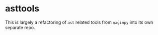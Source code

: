 # asttools

This is largely a refactoring of `ast` related tools from `naginpy` into its own separate repo.
